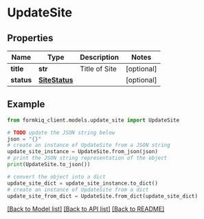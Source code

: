 # UpdateSite


## Properties

Name | Type | Description | Notes
------------ | ------------- | ------------- | -------------
**title** | **str** | Title of Site | [optional] 
**status** | [**SiteStatus**](SiteStatus.md) |  | [optional] 

## Example

```python
from formkiq_client.models.update_site import UpdateSite

# TODO update the JSON string below
json = "{}"
# create an instance of UpdateSite from a JSON string
update_site_instance = UpdateSite.from_json(json)
# print the JSON string representation of the object
print(UpdateSite.to_json())

# convert the object into a dict
update_site_dict = update_site_instance.to_dict()
# create an instance of UpdateSite from a dict
update_site_from_dict = UpdateSite.from_dict(update_site_dict)
```
[[Back to Model list]](../README.md#documentation-for-models) [[Back to API list]](../README.md#documentation-for-api-endpoints) [[Back to README]](../README.md)


